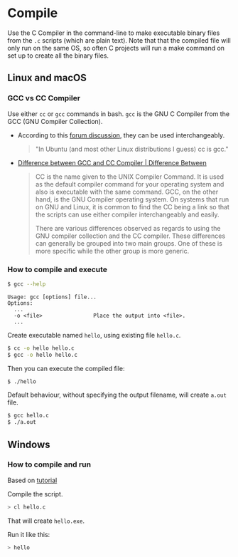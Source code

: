 # Compile

Use the C Compiler in the command-line to make executable binary files from the `.c` scripts (which are plain text). Note that that the compiled file will only run on the same OS, so often C projects will run a make command on set up to create all the binary files.

## Linux and macOS

### GCC vs CC Compiler

Use either `cc` or `gcc` commands in bash. `gcc` is the GNU C Compiler from the GCC (GNU Compiler Collection).

- According to this [forum discussion](https://ubuntuforums.org/showthread.php?t=1161860), they can be used interchangeably.
    > "In Ubuntu (and most other Linux distributions I guess) cc is gcc."
- [Difference between GCC and CC Compiler | Difference Between](http://www.differencebetween.net/technology/software-technology/difference-between-gcc-and-cc-compiler/#ixzz57An6TmIQ)
    > CC is the name given to the UNIX Compiler Command. It is used as the default compiler command for your operating system and also is executable with the same command. GCC, on the other hand, is the GNU Compiler operating system. On systems that run on GNU and Linux, it is common to find the CC being a link so that the scripts can use either compiler interchangeably and easily.
    >
    > There are various differences observed as regards to using the GNU compiler collection and the CC compiler. These differences can generally be grouped into two main groups. One of these is more specific while the other group is more generic.


### How to compile and execute

```bash
$ gcc --help
```
```
Usage: gcc [options] file...
Options:
  ...
  -o <file>                Place the output into <file>.
  ...
```


Create executable named `hello`, using existing file `hello.c`.

```bash
$ cc -o hello hello.c
$ gcc -o hello hello.c
```

Then you can execute the compiled file:

```bash
$ ./hello
```

Default behaviour, without specifying the output filename, will create `a.out` file.

```bash
$ gcc hello.c
$ ./a.out
```


## Windows

### How to compile and run

Based on [tutorial](https://docs.microsoft.com/en-us/cpp/build/walkthrough-compile-a-c-program-on-the-command-line?view=vs-2019)

Compile the script.
```sh
> cl hello.c
```

That will create `hello.exe`.

Run it like this:

```sh
> hello
```
